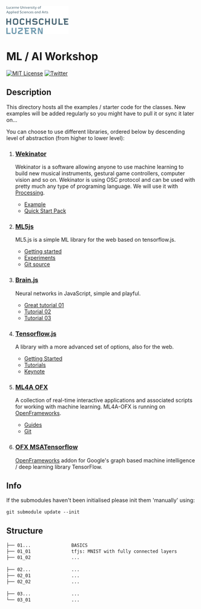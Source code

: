 ![hslu logo](../images/hslu-logo-xtra-small.png "hslu logo")

# ML / AI Workshop

[![MIT License](https://img.shields.io/badge/license-MIT-blue.svg)](http://opensource.org/licenses/MIT)
[![Twitter](https://img.shields.io/twitter/url/https/github.com/webslides/webslides.svg?style=social)](https://twitter.com/hslu)


## Description

This directory hosts all the examples / starter code for the classes. New examples will be added regularly so you might have to pull it or sync it later on... 

You can choose to use different libraries, ordered below by descending level of abstraction (from higher to lower level):

1. ### [Wekinator](http://www.wekinator.org/) 

   Wekinator is a software allowing anyone to use machine learning to build new musical instruments, gestural game controllers, computer vision and so on. Wekinator is using OSC protocol and can be used with pretty much any type of programing language. We will use it with [Processing](https://processing.org/). 

   * [Example](http://www.wekinator.org/examples/)
   * [Quick Start Pack](http://www.wekinator.org/examples/#Quick_Start_Pack)

2. ### [ML5js](https://ml5js.github.io/) 

   ML5.js is a simple ML library for the web based on tensorflow.js. 

   * [Getting started](https://ml5js.github.io/docs/getting-started.html)
   * [Experiments](https://ml5js.github.io/en/experiments.html)
   * [Git source](https://github.com/ml5js)

3. ### [Brain.js](https://github.com/BrainJS/brain.js) 

   Neural networks in JavaScript, simple and playful.

   * [Great tutorial 01](https://scrimba.com/c/c36zkcb)
   * [Tutorial 02](https://www.youtube.com/watch?v=9Hz3P1VgLz4)
   * [Tutorial 03](https://www.youtube.com/watch?v=lvzekeBQsSo)

4. ### [Tensorflow.js](https://js.tensorflow.org/)

   A library with a more advanced set of options, also for the web.

   * [Getting Started](https://js.tensorflow.org/#getting-started)
   * [Tutorials](https://js.tensorflow.org/tutorials/)
   * [Keynote](https://www.youtube.com/watch?v=YB-kfeNIPCE)

5. ### [ML4A OFX](https://github.com/ml4a/ml4a-ofx) 

   A collection of real-time interactive applications and associated scripts for working with machine learning. ML4A-OFX is running on [OpenFrameworks](http://www.openframeworks.cc/). 

   * [Guides](https://ml4a.github.io/guides/)
   * [Git](https://github.com/ml4a)

5. ### [OFX MSATensorflow](https://github.com/memo/ofxMSATensorFlow) 

   [OpenFrameworks](http://www.openframeworks.cc/) addon for Google's graph based machine intelligence / deep learning library TensorFlow.


## Info

If the submodules haven't been initialised please init them 'manually' using:

```
git submodule update --init
```

## Structure 

```
├── 01...               BASICS
├── 01_01               tfjs: MNIST with fully connected layers
├── 01_02               ...

├── 02...               ...
├── 02_01               ...
├── 02_02               ...

├── 03...               ...
└── 03_01               ...
```